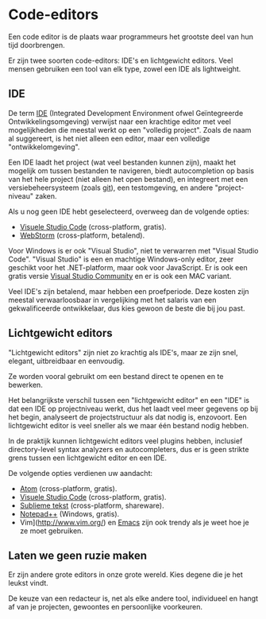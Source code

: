 # Code-editors

Een code editor is de plaats waar programmeurs het grootste deel van hun tijd doorbrengen.

Er zijn twee soorten code-editors: IDE's en lichtgewicht editors. Veel mensen gebruiken een tool van elk type, zowel een IDE als lightweight.

## IDE

De term [IDE](https://en.wikipedia.org/wiki/Integrated_development_environment) (Integrated Development Environment ofwel Geïntegreerde Ontwikkelingsomgeving) verwijst naar een krachtige editor met veel mogelijkheden die meestal werkt op een "volledig project". Zoals de naam al suggereert, is het niet alleen een editor, maar een volledige "ontwikkelomgeving".

Een IDE laadt het project (wat veel bestanden kunnen zijn), maakt het mogelijk om tussen bestanden te navigeren, biedt autocompletion op basis van het hele project (niet alleen het open bestand), en integreert met een versiebeheersysteem (zoals [git](https://git-scm.com/)), een testomgeving, en andere "project-niveau" zaken.

Als u nog geen IDE hebt geselecteerd, overweeg dan de volgende opties:

- [Visuele Studio Code](https://code.visualstudio.com/) (cross-platform, gratis).
- [WebStorm](http://www.jetbrains.com/webstorm/) (cross-platform, betalend).

Voor Windows is er ook "Visual Studio", niet te verwarren met "Visual Studio Code". "Visual Studio" is een en machtige Windows-only editor, zeer geschikt voor het .NET-platform, maar ook voor JavaScript. Er is ook een gratis versie [Visual Studio Community](https://www.visualstudio.com/vs/community/) en er is ook een MAC variant.

Veel IDE's zijn betalend, maar hebben een proefperiode. Deze kosten zijn meestal verwaarloosbaar in vergelijking met het salaris van een gekwalificeerde ontwikkelaar, dus kies gewoon de beste die bij jou past.

## Lichtgewicht editors

"Lichtgewicht editors" zijn niet zo krachtig als IDE's, maar ze zijn snel, elegant, uitbreidbaar en eenvoudig.

Ze worden vooral gebruikt om een bestand direct te openen en te bewerken.

Het belangrijkste verschil tussen een "lichtgewicht editor" en een "IDE" is dat een IDE op projectniveau werkt, dus het laadt veel meer gegevens op bij het begin, analyseert de projectstructuur als dat nodig is, enzovoort. Een lichtgewicht editor is veel sneller als we maar één bestand nodig hebben.

In de praktijk kunnen lichtgewicht editors veel plugins hebben, inclusief directory-level syntax analyzers en autocompleters, dus er is geen strikte grens tussen een lichtgewicht editor en een IDE.

De volgende opties verdienen uw aandacht:

- [Atom](https://atom.io/) (cross-platform, gratis).
- [Visuele Studio Code](https://code.visualstudio.com/) (cross-platform, gratis).
- [Sublieme tekst](http://www.sublimetext.com) (cross-platform, shareware).
- [Notepad++](https://notepad-plus-plus.org/) (Windows, gratis).
- Vim](http://www.vim.org/) en [Emacs](https://www.gnu.org/software/emacs/) zijn ook trendy als je weet hoe je ze moet gebruiken.

## Laten we geen ruzie maken

Er zijn andere grote editors in onze grote wereld. Kies degene die je het leukst vindt.

De keuze van een redacteur is, net als elke andere tool, individueel en hangt af van je projecten, gewoontes en persoonlijke voorkeuren.
